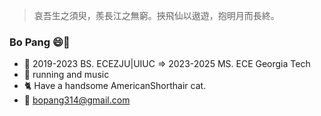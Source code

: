 > 哀吾生之須臾，羨長江之無窮。挾飛仙以遨遊，抱明月而長終。

### Bo Pang :smile::face_with_thermometer:

* :school: 2019-2023 BS. ECEZJU|UIUC  => 2023-2025 MS. ECE Georgia Tech
* :musical_note:  running and music
* :cat2: Have a handsome AmericanShorthair cat.
* :email: bopang314@gmail.com

<!--
**Pb314314/Pb314314** is a ✨ _special_ ✨ repository because its `README.md` (this file) appears on your GitHub profile.

Here are some ideas to get you started:

- 🔭 I’m currently working on ...
- 🌱 I’m currently learning ...
- 👯 I’m looking to collaborate on ...
- 🤔 I’m looking for help with ...
- 💬 Ask me about ...
- 📫 How to reach me: ...
- 😄 Pronouns: ...
- ⚡ Fun fact: ...
-->
